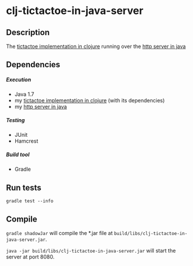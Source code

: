 # clj-tictactoe-in-java-server

## Description

The [tictactoe implementation in clojure](https://github.com/demonh3x/tictactoe.clj) running over the [http server in java](https://github.com/demonh3x/server.java)

## Dependencies

##### Execution
* Java 1.7
* my [tictactoe implementation in clojure](https://github.com/demonh3x/tictactoe.clj) (with its dependencies)
* my [http server in java](https://github.com/demonh3x/server.java)

##### Testing
* JUnit
* Hamcrest

##### Build tool
* Gradle

## Run tests
`gradle test --info`

## Compile
`gradle shadowJar` will compile the *.jar file at `build/libs/clj-tictactoe-in-java-server.jar`.

`java -jar build/libs/clj-tictactoe-in-java-server.jar` will start the server at port 8080.
